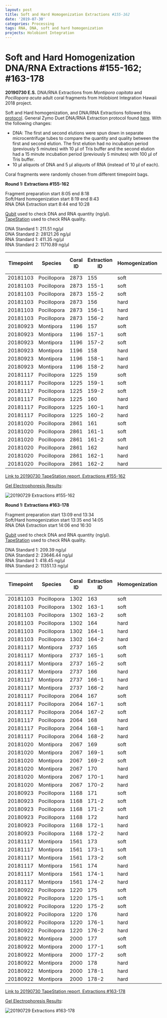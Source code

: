 ```yaml
---
layout: post
title: Soft and Hard Homogenization Extractions #155-162
date: '2019-07-30'
categories: Processing
tags: RNA, DNA, soft and hard homogenization
projects: Holobiont Integration
---
```


# Soft and Hard Homogenization DNA/RNA Extractions #155-162; #163-178

**20190730 E.S.**
DNA/RNA Extractions from *Montipora capitata* and *Pocillopora acuta* adult coral fragments from Holobiont Integration Hawaii 2018 project.  

Soft and Hard homogenization, and DNA/RNA Extractions followed this [protocol](https://github.com/emmastrand/EmmaStrand_Notebook/blob/master/_posts/2019-06-05-Soft-and-Hard-Homogenization-Protocol.md). General Zymo Duet DNA/RNA Extraction protocol found [here](https://github.com/emmastrand/EmmaStrand_Notebook/blob/master/_posts/2019-05-31-Zymo-Duet-RNA-DNA-Extraction-Protocol.md). With the following changes:  
- DNA: The first and second elutions were spun down in separate microcentrifuge tubes to compare the quantity and quality between the first and second elution. The first elution had no incubation period (previously 5 minutes) with 10 μl of Tris buffer and the second elution had a 15 minute incubation period (previously 5 minutes) with 100 μl of Tris buffer.  
- 10 μl aliquots of DNA and 5 μl aliquots of RNA (instead of 10 μl of each).

Coral fragments were randomly chosen from different timepoint bags.

**Round 1: Extractions #155-162**  

Fragment preparation start 8:05 end 8:18   
Soft/Hard homogenization start 8:19 end 8:43  
RNA DNA Extraction start 8:44 end 10:28     

[Qubit](https://github.com/emmastrand/EmmaStrand_Notebook/blob/master/_posts/2019-05-31-Qubit-Protocol.md) used to check DNA and RNA quantity (ng/μl).  
[TapeStation](https://github.com/emmastrand/EmmaStrand_Notebook/blob/master/_posts/2019-05-31-TapeStation-Protocol.md) used to check RNA quality.

DNA Standard 1: 211.51  ng/μl  
DNA Standard 2: 28121.26  ng/μl  
RNA Standard 1: 411.35  ng/μl  
RNA Standard 2: 11710.89  ng/μl

| Timepoint | Species     | Coral ID | Extraction ID | Homogenization | DNA Elution | DNA Reading 1 | DNA Reading 2 | Average DNA ng/μl | RNA Reading 1 | RNA Reading 2 | Average RNA ng/μl | RIN |
|-----------|-------------|----------|---------------|----------------|-------------|---------------|---------------|-------------------|---------------|---------------|-------------------|-----|
| 20181103  | Pocillopora | 2873     | 155           | soft           | NA          | NA            | NA            | NA                | 92.8          | 92.6          | 92.7              | **  |
| 20181103  | Pocillopora | 2873     | 155-1         | soft           | 1           | 238           | 238           | 238               | NA            | NA            | NA                | NA  |
| 20181103  | Pocillopora | 2873     | 155-2         | soft           | 2           | 70.2          | 70            | 70.1              | NA            | NA            | NA                | NA  |
| 20181103  | Pocillopora | 2873     | 156           | hard           | NA          | NA            | NA            | NA                | 55            | 54.4          | 54.7              | 7   |
| 20181103  | Pocillopora | 2873     | 156-1         | hard           | 1           | 206           | 206           | 206               | NA            | NA            | NA                | NA  |
| 20181103  | Pocillopora | 2873     | 156-2         | hard           | 2           | 44.2          | 44.2          | 44.2              | NA            | NA            | NA                | NA  |
| 20180923  | Montipora   | 1196     | 157           | soft           | NA          | NA            | NA            | NA                | 33.4          | 33.2          | 33.3              | 9.1 |
| 20180923  | Montipora   | 1196     | 157-1         | soft           | 1           | 204           | 204           | 204               | NA            | NA            | NA                | NA  |
| 20180923  | Montipora   | 1196     | 157-2         | soft           | 2           | 25.6          | 25.6          | 25.6              | NA            | NA            | NA                | NA  |
| 20180923  | Montipora   | 1196     | 158           | hard           | NA          | NA            | NA            | NA                | 20.6          | 20.4          | 20.5              | 8.6 |
| 20180923  | Montipora   | 1196     | 158-1         | hard           | 1           | 85.2          | 85            | 85.1              | NA            | NA            | NA                | NA  |
| 20180923  | Montipora   | 1196     | 158-2         | hard           | 2           | 17.6          | 17.6          | 17.6              | NA            | NA            | NA                | NA  |
| 20181117  | Pocillopora | 1225     | 159           | soft           | NA          | NA            | NA            | NA                | 106           | 106           | 106               | 7.2 |
| 20181117  | Pocillopora | 1225     | 159-1         | soft           | 1           | 171           | 171           | 171               | NA            | NA            | NA                | NA  |
| 20181117  | Pocillopora | 1225     | 159-2         | soft           | 2           | 43.4          | 43.2          | 43.3              | NA            | NA            | NA                | NA  |
| 20181117  | Pocillopora | 1225     | 160           | hard           | NA          | NA            | NA            | NA                | 56.8          | 56.2          | 56.5              | 6.4 |
| 20181117  | Pocillopora | 1225     | 160-1         | hard           | 1           | 112           | 112           | 112               | NA            | NA            | NA                | NA  |
| 20181117  | Pocillopora | 1225     | 160-2         | hard           | 2           | 21.6          | 21.6          | 21.6              | NA            | NA            | NA                | NA  |
| 20181020  | Pocillopora | 2861     | 161           | soft           | NA          | NA            | NA            | NA                | 82.4          | 82.2          | 82.3              | 7.8 |
| 20181020  | Pocillopora | 2861     | 161-1         | soft           | 1           | 274           | 274           | 274               | NA            | NA            | NA                | NA  |
| 20181020  | Pocillopora | 2861     | 161-2         | soft           | 2           | 34.4          | 34.4          | 34.4              | NA            | NA            | NA                | NA  |
| 20181020  | Pocillopora | 2861     | 162           | hard           | NA          | NA            | NA            | NA                | 56.4          | 56            | 56.2              | 7.7 |
| 20181020  | Pocillopora | 2861     | 162-1         | hard           | 1           | 139           | 138           | 138.5             | NA            | NA            | NA                | NA  |
| 20181020  | Pocillopora | 2861     | 162-2         | hard           | 2           | 25.2          | 25.2          | 25.2              | NA            | NA            | NA                | NA  |

[Link to 20190730 TapeStation report, Extractions #155-162](https://github.com/emmastrand/EmmaStrand_Notebook/blob/master/TapeStation/2019-07-30%20-%2012.05.21.pdf)

[Gel Electrophoresis Results](https://github.com/emmastrand/EmmaStrand_Notebook/blob/master/_posts/2019-07-16-Gel-Electrophoresis-Protocol.md):  

![20190729 Extractions #155-162](https://github.com/emmastrand/EmmaStrand_Notebook/blob/master/images/20190730.JPG?raw=true)

**Round 1: Extractions #163-178**

Fragment preparation start 13:09 end 13:34  
Soft/Hard homogenization start 13:35 end 14:05  
RNA DNA Extraction start 14:06 end 16:30     

[Qubit](https://github.com/emmastrand/EmmaStrand_Notebook/blob/master/_posts/2019-05-31-Qubit-Protocol.md) used to check DNA and RNA quantity (ng/μl).  
[TapeStation](https://github.com/emmastrand/EmmaStrand_Notebook/blob/master/_posts/2019-05-31-TapeStation-Protocol.md) used to check RNA quality.

DNA Standard 1: 209.39  ng/μl  
DNA Standard 2: 23646.44  ng/μl  
RNA Standard 1: 418.45  ng/μl  
RNA Standard 2: 11351.13  ng/μl

| Timepoint | Species     | Coral ID | Extraction ID | Homogenization | DNA Elution | DNA Reading 1 | DNA Reading 2 | Average DNA ng/μl | RNA Reading 1 | RNA Reading 2 | Average RNA ng/μl | RIN |
|-----------|-------------|----------|---------------|----------------|-------------|---------------|---------------|-------------------|---------------|---------------|-------------------|-----|
| 20181103  | Pocillopora | 1302     | 163           | soft           | NA          | NA            | NA            | NA                | 72.8          | 71.6          | 72.2              | 6.8 |
| 20181103  | Pocillopora | 1302     | 163-1         | soft           | 1           | 60.8          | 60.2          | 60.5              | NA            | NA            | NA                | NA  |
| 20181103  | Pocillopora | 1302     | 163-2         | soft           | 2           | 9.4           | 9.26          | 9.33              | NA            | NA            | NA                | NA  |
| 20181103  | Pocillopora | 1302     | 164           | hard           | NA          | NA            | NA            | NA                | 56            | 55.6          | 55.8              | 7.4 |
| 20181103  | Pocillopora | 1302     | 164-1         | hard           | 1           | 51.2          | 49.8          | 50.5              | NA            | NA            | NA                | NA  |
| 20181103  | Pocillopora | 1302     | 164-2         | hard           | 2           | 10.4          | 10.2          | 10.3              | NA            | NA            | NA                | NA  |
| 20181117  | Montipora   | 2737     | 165           | soft           | NA          | NA            | NA            | NA                | 21.4          | 21.2          | 21.3              | 9.2 |
| 20181117  | Montipora   | 2737     | 165-1         | soft           | 1           | 41.2          | 40.8          | 41                | NA            | NA            | NA                | NA  |
| 20181117  | Montipora   | 2737     | 165-2         | soft           | 2           | 6.64          | 6.54          | 6.59              | NA            | NA            | NA                | NA  |
| 20181117  | Montipora   | 2737     | 166           | hard           | NA          | NA            | NA            | NA                | 16.2          | 16            | 16.1              | 9.1 |
| 20181117  | Montipora   | 2737     | 166-1         | hard           | 1           | 92            | 91.6          | 91.8              | NA            | NA            | NA                | NA  |
| 20181117  | Montipora   | 2737     | 166-2         | hard           | 2           | 6.84          | 6.76          | 6.8               | NA            | NA            | NA                | NA  |
| 20181117  | Pocillopora | 2064     | 167           | soft           | NA          | NA            | NA            | NA                | 69.6          | 69.6          | 69.6              | 8.1 |
| 20181117  | Pocillopora | 2064     | 167-1         | soft           | 1           | 284           | 282           | 283               | NA            | NA            | NA                | NA  |
| 20181117  | Pocillopora | 2064     | 167-2         | soft           | 2           | 29            | 28.8          | 28.9              | NA            | NA            | NA                | NA  |
| 20181117  | Pocillopora | 2064     | 168           | hard           | NA          | NA            | NA            | NA                | 63            | 62.4          | 62.7              | 8   |
| 20181117  | Pocillopora | 2064     | 168-1         | hard           | 1           | 208           | 206           | 207               | NA            | NA            | NA                | NA  |
| 20181117  | Pocillopora | 2064     | 168-2         | hard           | 2           | 28.8          | 30.2          | 29.5              | NA            | NA            | NA                | NA  |
| 20181020  | Montipora   | 2067     | 169           | soft           | NA          | NA            | NA            | NA                | **            | **            | **                | **  |
| 20181020  | Montipora   | 2067     | 169-1         | soft           | 1           | 54            | 53.6          | 53.8              | NA            | NA            | NA                | NA  |
| 20181020  | Montipora   | 2067     | 169-2         | soft           | 2           | 6.76          | 6.7           | 6.73              | NA            | NA            | NA                | NA  |
| 20181020  | Montipora   | 2067     | 170           | hard           | NA          | NA            | NA            | NA                | **            | **            | **                | 7.7 |
| 20181020  | Montipora   | 2067     | 170-1         | hard           | 1           | 44            | 43.8          | 43.9              | NA            | NA            | NA                | NA  |
| 20181020  | Montipora   | 2067     | 170-2         | hard           | 2           | 4.38          | 4.34          | 4.36              | NA            | NA            | NA                | NA  |
| 20180923  | Pocillopora | 1168     | 171           | soft           | NA          | NA            | NA            | NA                | 70.8          | 70            | 70.4              | 8.8 |
| 20180923  | Pocillopora | 1168     | 171-2         | soft           | 1           | 232           | 232           | 232               | NA            | NA            | NA                | NA  |
| 20180923  | Pocillopora | 1168     | 171-2         | soft           | 2           | 16            | 15.9          | 15.95             | NA            | NA            | NA                | NA  |
| 20180923  | Pocillopora | 1168     | 172           | hard           | NA          | NA            | NA            | NA                | 60.4          | 59.8          | 60.1              | 8.8 |
| 20180923  | Pocillopora | 1168     | 172-1         | hard           | 1           | 125           | 125           | 125               | NA            | NA            | NA                | NA  |
| 20180923  | Pocillopora | 1168     | 172-2         | hard           | 2           | 21.6          | 21.4          | 21.5              | NA            | NA            | NA                | NA  |
| 20181117  | Montipora   | 1561     | 173           | soft           | NA          | NA            | NA            | NA                | 31.2          | 30.2          | 30.7              | 8.6 |
| 20181117  | Montipora   | 1561     | 173-1         | soft           | 1           | 398           | 396           | 397               | NA            | NA            | NA                | NA  |
| 20181117  | Montipora   | 1561     | 173-2         | soft           | 2           | 22.2          | 22.2          | 22.2              | NA            | NA            | NA                | NA  |
| 20181117  | Montipora   | 1561     | 174           | hard           | NA          | NA            | NA            | NA                | 17.6          | 17.4          | 17.5              | 8.8 |
| 20181117  | Montipora   | 1561     | 174-1         | hard           | 1           | 64.2          | 63.8          | 64                | NA            | NA            | NA                | NA  |
| 20181117  | Montipora   | 1561     | 174-2         | hard           | 2           | 16            | 15.9          | 15.95             | NA            | NA            | NA                | NA  |
| 20180922  | Pocillopora | 1220     | 175           | soft           | NA          | NA            | NA            | NA                | 79.6          | 78.8          | 79.2              | 8.8 |
| 20180922  | Pocillopora | 1220     | 175-1         | soft           | 1           | 86.2          | 85.8          | 86                | NA            | NA            | NA                | NA  |
| 20180922  | Pocillopora | 1220     | 175-2         | soft           | 2           | 24.4          | 24.2          | 24.3              | NA            | NA            | NA                | NA  |
| 20180922  | Pocillopora | 1220     | 176           | hard           | NA          | NA            | NA            | NA                | 57.2          | 56.8          | 57                | 7.8 |
| 20180922  | Pocillopora | 1220     | 176-1         | hard           | 1           | 109           | 109           | 109               | NA            | NA            | NA                | NA  |
| 20180922  | Pocillopora | 1220     | 176-2         | hard           | 2           | 20.4          | 20.2          | 20.3              | NA            | NA            | NA                | NA  |
| 20180922  | Montipora   | 2000     | 177           | soft           | NA          | NA            | NA            | NA                | 28.4          | 28            | 28.2              | **  |
| 20180922  | Montipora   | 2000     | 177-1         | soft           | 1           | 124           | 122           | 123               | NA            | NA            | NA                | NA  |
| 20180922  | Montipora   | 2000     | 177-2         | soft           | 2           | 12.2          | 12.1          | 12.15             | NA            | NA            | NA                | NA  |
| 20180922  | Montipora   | 2000     | 178           | hard           | NA          | NA            | NA            | NA                | 19.4          | 19            | 19.2              | 7.4 |
| 20180922  | Montipora   | 2000     | 178-1         | hard           | 1           | 128           | 128           | 128               | NA            | NA            | NA                | NA  |
| 20180922  | Montipora   | 2000     | 178-2         | hard           | 2           | 19.2          | 18.9          | 19.05             | NA            | NA            | NA                | NA  |

[Link to 20190730 TapeStation report, Extractions #163-178]()

[Gel Electrophoresis Results](https://github.com/emmastrand/EmmaStrand_Notebook/blob/master/_posts/2019-07-16-Gel-Electrophoresis-Protocol.md):  

![20190729 Extractions #163-178]()
